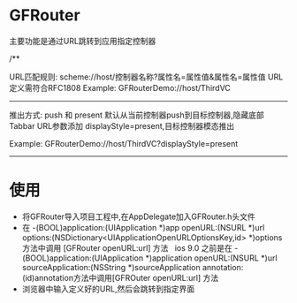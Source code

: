 # GFRouter

主要功能是通过URL跳转到应用指定控制器

/**
 
 URL匹配规则:  scheme://host/控制器名称?属性名=属性值&属性名=属性值
 URL定义需符合RFC1808
 Example:
 GFRouterDemo://host/ThirdVC
 
 ------------------------------------------------------------
 
 推出方式: push 和 present
 默认从当前控制器push到目标控制器,隐藏底部Tabbar
 URL参数添加 displayStyle=present,目标控制器模态推出
 
 Example:
 GFRouterDemo://host/ThirdVC?displayStyle=present
 
 ------------------------------------------------------------
 
 
 # 使用
 - 将GFRouter导入项目工程中,在AppDelegate加入GFRouter.h头文件
 - 在 -(BOOL)application:(UIApplication *)app openURL:(NSURL *)url options:(NSDictionary<UIApplicationOpenURLOptionsKey,id> *)options方法中调用 [GFRouter openURL:url] 方法
   ios 9.0 之前是在 -(BOOL)application:(UIApplication *)application openURL:(NSURL *)url sourceApplication:(NSString *)sourceApplication annotation:(id)annotation方法中调用[GFROuter openURL:url] 方法
 - 浏览器中输入定义好的URL,然后会跳转到指定界面

